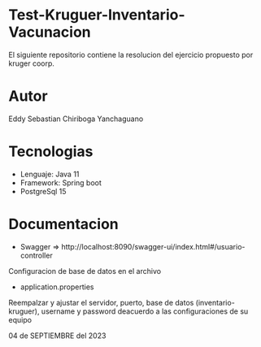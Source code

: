# Test-Kruguer-Inventario-Vacunacion
El siguiente repositorio contiene la resolucion del ejercicio propuesto por kruger coorp.

# Autor
Eddy Sebastian Chiriboga Yanchaguano

# Tecnologias
- Lenguaje: Java 11
- Framework: Spring boot
- PostgreSql 15

# Documentacion
- Swagger => 
http://localhost:8090/swagger-ui/index.html#/usuario-controller

Configuracion de base de datos en el archivo
- application.properties

Reempalzar y ajustar el servidor, puerto, base de datos (inventario-kruguer), username y password deacuerdo a las configuraciones de su equipo

04 de SEPTIEMBRE del 2023



